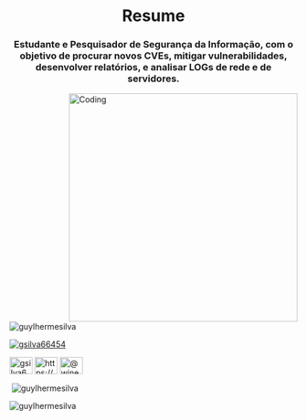 <h1 align="center">Resume</h1>
<h3 align="center">Estudante e Pesquisador de Segurança da Informação, com o objetivo de procurar novos CVEs, mitigar vulnerabilidades, desenvolver relatórios, e analisar LOGs de rede e de servidores.</h3>
<img align="right" alt="Coding" width="400" src="https://gif.javier.computer/50_untitled.gif">

<p align="left"> <img src="https://komarev.com/ghpvc/?username=guylhermesilva&label=Views&color=ababab&style=flat" alt="guylhermesilva" /> </p>

<p align="left"> <a href="https://twitter.com/gsilva66454" target="blank"><img src="https://img.shields.io/twitter/follow/gsilva66454?logo=twitter&style=for-the-badge" alt="gsilva66454" /></a> </p>

<p align="left">
<a href="https://twitter.com/gsilva66454" target="blank"><img align="center" src="https://raw.githubusercontent.com/rahuldkjain/github-profile-readme-generator/master/src/images/icons/Social/twitter.svg" alt="gsilva66454" height="30" width="40" /></a>
<a href="https://linkedin.com/in/https://www.linkedin.com/in/guylherme-aldo-sousa-da-silva-6629052a9/" target="blank"><img align="center" src="https://raw.githubusercontent.com/rahuldkjain/github-profile-readme-generator/master/src/images/icons/Social/linked-in-alt.svg" alt="https://www.linkedin.com/in/guylherme-aldo-sousa-da-silva-6629052a9/" height="30" width="40" /></a>
<a href="https://medium.com/@wine.silva" target="blank"><img align="center" src="https://raw.githubusercontent.com/rahuldkjain/github-profile-readme-generator/master/src/images/icons/Social/medium.svg" alt="@wine.silva" height="30" width="40" /></a>
</p>

<p>&nbsp;<img align="center" src="https://github-readme-stats.vercel.app/api?username=guylhermesilva&show_icons=true&theme=dark&locale=en" alt="guylhermesilva" /></p>

<p><img align="center" src="https://github-readme-streak-stats.herokuapp.com/?user=guylhermesilva&theme=dark" alt="guylhermesilva" /></p>
